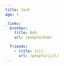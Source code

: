 ```yaml
---
title: Jack
age: 7

_links:
  brother:
    title: Bob
    url: /people/bob/

  friends:
    - title: Jill
      url: /people/jill/
---
```

